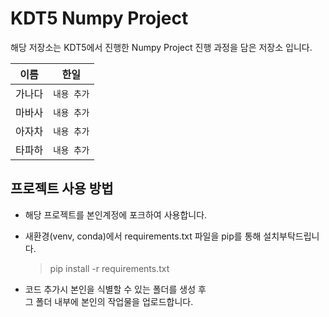 # KDT5 Numpy Project

해당 저장소는 KDT5에서 진행한 Numpy Project  진행 과정을 담은 저장소 입니다. 

|이름|한일                          |
|------|-------------------------------|
|가나다|`내용 추가`|
|마바사|`내용 추가`|
|아자차|`내용 추가`|
|타파하|`내용 추가`|


## 프로젝트 사용 방법
- 해당 프로젝트를 본인계정에 포크하여 사용합니다.
  

- 새환경(venv, conda)에서 requirements.txt 파일을
pip를 통해 설치부탁드립니다.

	> pip install -r requirements.txt

- 코드 추가시 본인을 식별할 수 있는 폴더를 생성 후  
그 폴더 내부에 본인의 작업물을 업로드합니다.

